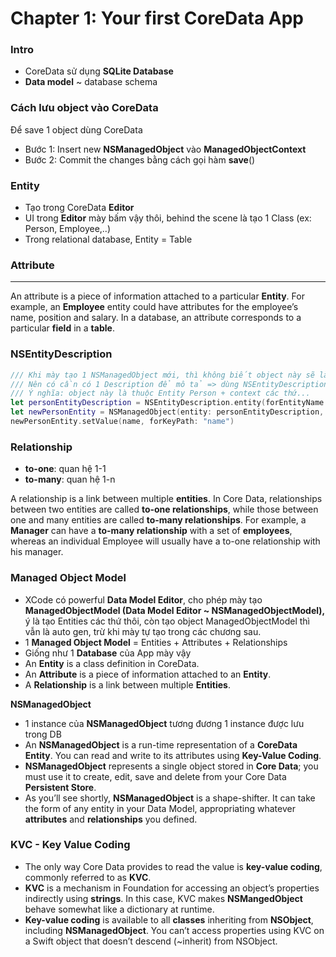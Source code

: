 # Chapter 1: Your first CoreData App

### Intro

- CoreData sử dụng **SQLite Database**
- **Data model** ~ database schema

### Cách lưu object vào CoreData

Để save 1 object dùng CoreData

- Bước 1: Insert new **NSManagedObject** vào **ManagedObjectContext**
- Bước 2: Commit the changes bằng cách gọi hàm **save**()

### Entity

- Tạo trong CoreData **Editor**
- UI trong **Editor** mày bấm vậy thôi, behind the scene là tạo 1 Class (ex: Person, Employee,..)
- Trong relational database, Entity = Table

### Attribute

---

An attribute is a piece of information attached to a particular **Entity**. 
For example, an **Employee** entity could have attributes for the employee’s name, position and salary. In a database, an attribute corresponds to a particular **field** in a **table**.

### NSEntityDescription

```swift
/// Khi mày tạo 1 NSManagedObject mới, thì không biết object này sẽ là thuộc Entity/Class nào
/// Nên có cần có 1 Description để mô tả => dùng NSEntityDescription
/// Ý nghĩa: object này là thuộc Entity Person + context các thứ...
let personEntityDescription = NSEntityDescription.entity(forEntityName: "Person", in: managedContext)!
let newPersonEntity = NSManagedObject(entity: personEntityDescription, insertInto: managedContext)
newPersonEntity.setValue(name, forKeyPath: "name")
```

### Relationship

- **to-one**: quan hệ 1-1
- **to-many**: quan hệ 1-n

A relationship is a link between multiple **entities**. 
In Core Data, relationships between two entities are called **to-one relationships**, while those between one and many entities are called **to-many relationships**. For example, a **Manager** can have a **to-many relationship** with a set of **employees**, whereas an individual Employee will usually have a to-one relationship with his manager.

### Managed Object Model

- XCode có powerful **Data Model Editor**, cho phép mày tạo **ManagedObjectModel
(Data Model Editor ~ NSManagedObjectModel),** ý là tạo Entities các thứ thôi, còn tạo object ManagedObjectModel thì vẫn là auto gen, trừ khi mày tự tạo trong các chương sau.
- 1 **Managed Object Model** = Entities + Attributes + Relationships
- Giống như 1 **Database** của App mày vậy
- An **Entity** is a class definition in CoreData.
- An **Attribute** is a piece of information attached to an **Entity**.
- A **Relationship** is a link between multiple **Entities**.

**NSManagedObject**

- 1 instance của **NSManagedObject** tương đương 1 instance được lưu trong DB
- An **NSManagedObject** is a run-time representation of a **CoreData Entity**. You can read
and write to its attributes using **Key-Value Coding**.
- **NSManagedObject** represents a single object stored in **Core Data**; you must use it to create, edit, save and delete from your Core Data **Persistent Store**.
- As you’ll see shortly, **NSManagedObject** is a shape-shifter. It can take the form of any entity in your Data Model, appropriating whatever **attributes** and **relationships** you defined.

### KVC - Key Value Coding

- The only way Core Data provides to read the value is **key-value coding**, commonly referred to as **KVC**.
- **KVC** is a mechanism in Foundation for accessing an object’s properties
indirectly using **strings**. In this case, KVC makes **NSMangedObject** behave somewhat
like a dictionary at runtime.
- **Key-value coding** is available to all **classes** inheriting from **NSObject**, including
**NSManagedObject**. You can’t access properties using KVC on a Swift object that
doesn’t descend (~inherit) from NSObject.